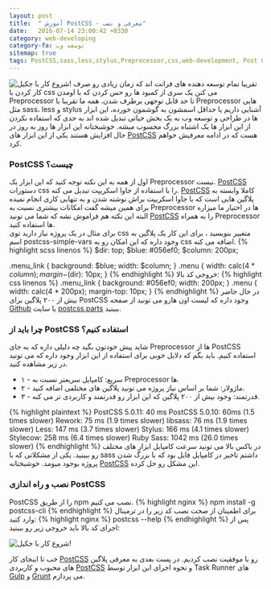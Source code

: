 ```yaml
---
layout: post
title:  " آموزش PostCSS - معرفی و نصب"
date:   2016-07-14 23:00:42 +0330
category: web-developing
category-fa: توسعه وب
sitemap: true
tags: PostCSS,sass,less,stylus,Preprocessor,css,web-development, Post CSS, پست سی اس اس, توسعه وب, پیش پردازنده های سی اس اس
---
```


![شروع کار با جکیل!]({{site.baseurl}}/assets/images/posts/2016-07-14-getting-started-with-postcss/postcss.jpg)
تقریبا تمام توسعه دهنده های فرانت اند که زمان زیادی رو صرف کار کردن با css می کنن یک سری از کمبود ها رو حس کردن که با اومدن Preprocessor تا حد قابل توجهی برطرف شدن. همه ما تقریبا با Preprocessor هایی مثل sass، less و stylus آشنایی داریم یا حداقل اسمشون به گوشمون خورده،
این ابزار ها در طراحی و توسعه وب به یک بخش حیاتی تبدیل شده اند به حدی که استفاده نکردن از این ابزار ها یک اشتباه بزرگ محسوب میشه. خوشبختانه این ابزار ها روز به روز در حال افزایش هستند یکی از این ابزار های [PostCSS](https://github.com/postcss/postcss "postcss در اصل تبدیل کننده دستور های css با استفاده از پلاگین های جاوا اسکریپته") هست که در ادامه معرفیش خواهم کرد.

### PostCSS چیست؟
اول از همه به این نکته توجه کنید که این ابزار یک Preprocessor نیست. [PostCSS](https://github.com/postcss/postcss "postcss در اصل تبدیل کننده دستور های css با استفاده از پلاگین های جاوا اسکریپته") دستورات css را با استفاده از جاوا اسکریپت تبدیل می کنه.
[PostCSS](https://github.com/postcss/postcss "postcss در اصل تبدیل کننده دستور های css با استفاده از پلاگین های جاوا اسکریپته") کاملا وابسته به پلاگین هایی است که با جاوا اسکریپت براش نوشته شدن و به
تنهایی کاری انجام نمیده برای همین میشه گفت امکانات بیشتری نسبت به Preprocessor ها در اختیار ما میزاره البته این نکته هم فراموش نشه که شما می تونید [PostCSS](https://github.com/postcss/postcss "postcss در اصل تبدیل کننده دستور های css با استفاده از پلاگین های جاوا اسکریپته") را به همراه Preprocessor ها استفاده کنید.<br>
برای مثال در یک پروژه نیاز دارید توی css متغییر بنویسید ، برای این کار یک پلاگین به اسم postcss-simple-vars وجود داره که این امکان رو به css اضافه می کنه.
{% highlight scss linenos %}
$dir:    top;
$blue:   #056ef0;
$column: 200px;

.menu_link {
    background: $blue;
    width: $column;
}
.menu {
    width: calc(4 * $column);
    margin-$(dir): 10px;
}
{% endhighlight %}
خروجی کد بالا:
{% highlight css linenos %}
.menu_link {
    background: #056ef0;
    width: 200px;
}
.menu {
    width: calc(4 * 200px);
    margin-top: 10px;
}
{% endhighlight %}
در حال حاضر بیش از ۲۰۰ پلاگین برای PostCSS وجود داره که لیست اون هارو می تونید از صفحه [Github](https://github.com/postcss/postcss "پلاگین های PostCSS") یا سایت [ postcss.parts](http://postcss.parts/ "پلاگین های PostCSS")  ببینید.

### چرا باید از PostCSS استفاده کنیم؟
شاید پیش خودتون بگید چه دلیلی داره که به جای Preprocessor ها از PostCSS استفاده کنیم. باید بگم که دلایل خوبی برای استفاده از این ابزار وجود داره که می تونید در زیر مشاهده کنید.

- <span class="list-label">۱ - سریع: </span> کامپایل سریعتر نسبت به Preprocessor ها.
- <span class="list-label">۲ - ماژولار: </span> شما  بر اساس نیاز پروژه می تونید پلاگین های مختلفی اضافه کنید.
- <span class="list-label">۳ - قدرتمند: </span> وجود بیش از ۲۰۰ پلاگین که این ابزار رو قدرتمند و کاربردی تر می کنه.

{% highlight plaintext %}
PostCSS 5.0.11: 40 ms
PostCSS 5.0.10: 60ms    (1.5 times slower)
Rework:         75 ms   (1.9 times slower)
libsass:        76 ms   (1.9 times slower)
Less:           147 ms  (3.7 times slower)
Stylus:         166 ms  (4.1 times slower)
Stylecow:       258 ms  (6.4 times slower)
Ruby Sass:      1042 ms (26.0 times slower)
{% endhighlight %}
در باکس بالا می تونید سرعت کامپایل ابزار های مختلف رو ببینید. یکی از مشکلاتی که با sass داشتم تاخیر در کامپایل فایل بود که با بزرگ شدن پروژه بوجود میومد. خوشبختانه [PostCSS](https://github.com/postcss/postcss "postcss در اصل تبدیل کننده دستور های css با استفاده از پلاگین های جاوا اسکریپته") این مشکل رو حل کرده.

### نصب و راه اندازی PostCSS
PostCSS را از طریق npm نصب می کنیم.
{% highlight nginx %}
  npm install -g postcss-cli
{% endhighlight %}
برای اطمینان از صحت نصب کد زیر را در ترمینال وارد کنید:
{% highlight nginx %}
  postcss --help
{% endhighlight %}
پس از اجرای کد بالا باید خروجی زیر رو ببینید:

![شروع کار با جکیل!]({{site.baseurl}}/assets/images/posts/2016-07-14-getting-started-with-postcss/postcss1.jpg)

خب تا اینجای کار [PostCSS](https://github.com/postcss/postcss "postcss در اصل تبدیل کننده دستور های css با استفاده از پلاگین های جاوا اسکریپته") رو با موفقیت نصب کردیم. در پست بعدی به معرفی پلاگین های محبوب و کاربردی [PostCSS](https://github.com/postcss/postcss "postcss در اصل تبدیل کننده دستور های css با استفاده از پلاگین های جاوا اسکریپته") و نحوه اجرای این ابزار توسط Task Runner های [Gulp](http://gulpjs.com/ "Gulp ابزاری هست که کارها را می تواند به صورت خودکار انجام دهد.") و [Grunt](http://gruntjs.com/ "Grunt ابزاری هست که کارها را می تواند به صورت خودکار انجام دهد.") می پردازم.
